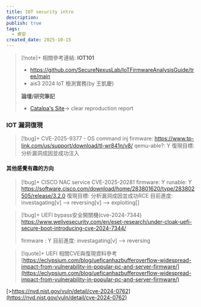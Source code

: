 ```yaml
---
title: IOT security intro
description:
publish: true
tags:
  - 資安
created_date: 2025-10-15
---
```


>[!note]+ 相關參考連結:
>**IOT101**
>- https://github.com/SecureNexusLab/IoTFirmwareAnalysisGuide/tree/main
>- ais3 2024 IoT 檢測實務(by 王凱慶)
>
>**論壇/研究筆記**
>- [Catalpa's Site](https://wzt.ac.cn/)-> clear reproduction report


### IOT 漏洞復現

>[!bug]+ CVE-2025-9377 - OS command inj
>firmware: https://www.tp-link.com/us/support/download/tl-wr841n/v8/
>qemu-able?: Y
>復現目標: 分析漏洞成因並成功注入

#### 其他感覺有趣的方向

>[!bug]+ CISCO NAC service
>CVE-2025-20281
>firmware: Y
>runable: Y
>https://software.cisco.com/download/home/283801620/type/283802505/release/3.2.0
>復現目標: 分析漏洞成因並成功RCE
>目前進度: investagating[v] –-> reversing[v] --> exploiting[]

>[!bug]+ UEFI bypass安全開關機(cve-2024-7344)
>https://www.welivesecurity.com/en/eset-research/under-cloak-uefi-secure-boot-introducing-cve-2024-7344/
>
>firmware : Y
>目前進度: investagating[v] –-> reversing

>[!quote]+ UEFI 相關CVE與復現資料參考
>[https://eclypsium.com/blog/ueficanhazbufferoverflow-widespread-impact-from-vulnerability-in-popular-pc-and-server-firmware/](https://eclypsium.com/blog/ueficanhazbufferoverflow-widespread-impact-from-vulnerability-in-popular-pc-and-server-firmware/)
>
[>https://nvd.nist.gov/vuln/detail/cve-2024-0762](https://nvd.nist.gov/vuln/detail/cve-2024-0762)

